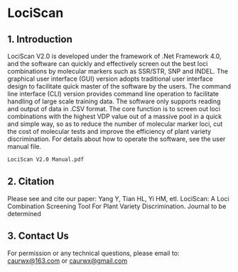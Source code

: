 # LociScan

## 1. Introduction
LociScan V2.0 is developed under the framework of .Net Framework 4.0, and the software can quickly and effectively screen out the best loci combinations by molecular markers such as SSR/STR, SNP and INDEL. The graphical user interface (GUI) version adopts traditional user interface design to facilitate quick master of the software by the users. The command line interface (CLI) version provides command line operation to facilitate handling of large scale training data. The software only supports reading and output of data in .CSV format. The core function is to screen out loci combinations with the highest VDP value out of a massive pool in a quick and simple way, so as to reduce the number of molecular marker loci, cut the cost of molecular tests and improve the efficiency of plant variety discrimination.
For details about how to operate the software, see the user manual file.

```diff
LociScan V2.0 Manual.pdf
```

## 2. Citation
Please see and cite our paper: Yang Y, Tian HL, Yi HM, etl. LociScan: A Loci Combination Screening Tool For Plant Variety Discrimination. Journal to be determined

## 3. Contact Us
For permission or any technical questions, please email to:
caurwx@163.com or caurwx@gmail.com

